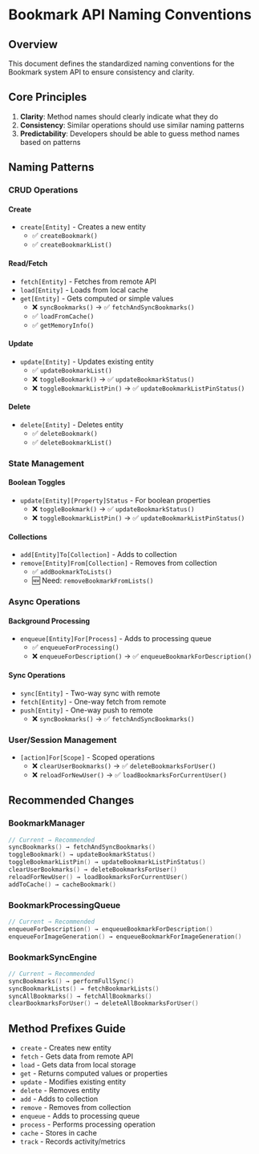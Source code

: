 # Bookmark API Naming Conventions

## Overview
This document defines the standardized naming conventions for the Bookmark system API to ensure consistency and clarity.

## Core Principles

1. **Clarity**: Method names should clearly indicate what they do
2. **Consistency**: Similar operations should use similar naming patterns
3. **Predictability**: Developers should be able to guess method names based on patterns

## Naming Patterns

### CRUD Operations

#### Create
- `create[Entity]` - Creates a new entity
  - ✅ `createBookmark()`
  - ✅ `createBookmarkList()`

#### Read/Fetch
- `fetch[Entity]` - Fetches from remote API
- `load[Entity]` - Loads from local cache
- `get[Entity]` - Gets computed or simple values
  - ❌ `syncBookmarks()` → ✅ `fetchAndSyncBookmarks()`
  - ✅ `loadFromCache()`
  - ✅ `getMemoryInfo()`

#### Update
- `update[Entity]` - Updates existing entity
  - ✅ `updateBookmarkList()`
  - ❌ `toggleBookmark()` → ✅ `updateBookmarkStatus()`
  - ❌ `toggleBookmarkListPin()` → ✅ `updateBookmarkListPinStatus()`

#### Delete
- `delete[Entity]` - Deletes entity
  - ✅ `deleteBookmark()`
  - ✅ `deleteBookmarkList()`

### State Management

#### Boolean Toggles
- `update[Entity][Property]Status` - For boolean properties
  - ❌ `toggleBookmark()` → ✅ `updateBookmarkStatus()`
  - ❌ `toggleBookmarkListPin()` → ✅ `updateBookmarkListPinStatus()`

#### Collections
- `add[Entity]To[Collection]` - Adds to collection
- `remove[Entity]From[Collection]` - Removes from collection
  - ✅ `addBookmarkToLists()`
  - 🆕 Need: `removeBookmarkFromLists()`

### Async Operations

#### Background Processing
- `enqueue[Entity]For[Process]` - Adds to processing queue
  - ✅ `enqueueForProcessing()`
  - ❌ `enqueueForDescription()` → ✅ `enqueueBookmarkForDescription()`

#### Sync Operations
- `sync[Entity]` - Two-way sync with remote
- `fetch[Entity]` - One-way fetch from remote
- `push[Entity]` - One-way push to remote
  - ❌ `syncBookmarks()` → ✅ `fetchAndSyncBookmarks()`

### User/Session Management
- `[action]For[Scope]` - Scoped operations
  - ❌ `clearUserBookmarks()` → ✅ `deleteBookmarksForUser()`
  - ❌ `reloadForNewUser()` → ✅ `loadBookmarksForCurrentUser()`

## Recommended Changes

### BookmarkManager

```swift
// Current → Recommended
syncBookmarks() → fetchAndSyncBookmarks()
toggleBookmark() → updateBookmarkStatus()
toggleBookmarkListPin() → updateBookmarkListPinStatus()
clearUserBookmarks() → deleteBookmarksForUser()
reloadForNewUser() → loadBookmarksForCurrentUser()
addToCache() → cacheBookmark()
```

### BookmarkProcessingQueue

```swift
// Current → Recommended
enqueueForDescription() → enqueueBookmarkForDescription()
enqueueForImageGeneration() → enqueueBookmarkForImageGeneration()
```

### BookmarkSyncEngine

```swift
// Current → Recommended
syncBookmarks() → performFullSync()
syncBookmarkLists() → fetchBookmarkLists()
syncAllBookmarks() → fetchAllBookmarks()
clearBookmarksForUser() → deleteAllBookmarksForUser()
```

## Method Prefixes Guide

- `create` - Creates new entity
- `fetch` - Gets data from remote API
- `load` - Gets data from local storage
- `get` - Returns computed values or properties
- `update` - Modifies existing entity
- `delete` - Removes entity
- `add` - Adds to collection
- `remove` - Removes from collection
- `enqueue` - Adds to processing queue
- `process` - Performs processing operation
- `cache` - Stores in cache
- `track` - Records activity/metrics